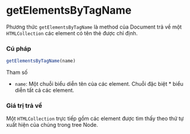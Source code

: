 # getElementsByTagName

Phương thức `getElementsByTagName` là method của Document trả về một `HTMLCollection` các element có tên thẻ được chỉ định.

### Cú pháp

```javascript
getElementsByTagName(name)
```

Tham số

* `name`: Một chuỗi biểu diễn tên của các element. Chuỗi đặc biệt \* biểu diễn tất cả các element.

### Giá trị trả về

Một `HTMLCollection` trực tiếp gồm các element được tìm thấy theo thứ tự xuất hiện của chúng trong tree Node.

